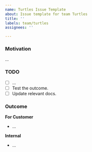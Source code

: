 ```yaml
---
name: Turtles Issue Template
about: Issue template for team Turtles
title: ''
labels: team/turtles
assignees: ''

---
```


### Motivation
<!--
Short summary and why we should do it? 
-->
...

### TODO
<!--
What needs to be done to finish this Story
-->
- [ ] ...
- [ ] Test the outcome. 
- [ ] Update relevant docs.

### Outcome
<!--
How does a customer or giantswarm benefit from doing this?
-->
**For Customer**
- ...

**Internal**
- ...